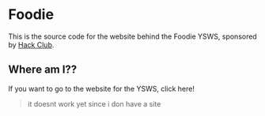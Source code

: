 # Foodie
This is the source code for the website behind the Foodie YSWS, sponsored by [Hack Club](https://hackclub.com).

## Where am I??
If you want to go to the website for the YSWS, click here!
> it doesnt work yet since i don have a site